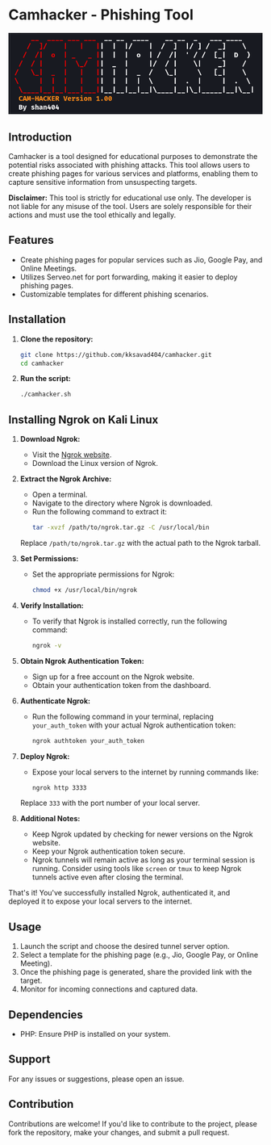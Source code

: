 
# Camhacker - Phishing Tool

![Camhacker Logo](camhacker_logo.png)

## Introduction

Camhacker is a tool designed for educational purposes to demonstrate the potential risks associated with phishing attacks. This tool allows users to create phishing pages for various services and platforms, enabling them to capture sensitive information from unsuspecting targets.

**Disclaimer:** This tool is strictly for educational use only. The developer is not liable for any misuse of the tool. Users are solely responsible for their actions and must use the tool ethically and legally.

## Features

- Create phishing pages for popular services such as Jio, Google Pay, and Online Meetings.
- Utilizes Serveo.net for port forwarding, making it easier to deploy phishing pages.
- Customizable templates for different phishing scenarios.

## Installation

1. **Clone the repository:**
   ```bash
   git clone https://github.com/kksavad404/camhacker.git
   cd camhacker
3. **Run the script:**

   ```bash
   ./camhacker.sh
   ```

## Installing Ngrok on Kali Linux

1. **Download Ngrok:**
   - Visit the [Ngrok website](https://ngrok.com/download).
   - Download the Linux version of Ngrok.

2. **Extract the Ngrok Archive:**
   - Open a terminal.
   - Navigate to the directory where Ngrok is downloaded.
   - Run the following command to extract it:
     ```bash
     tar -xvzf /path/to/ngrok.tar.gz -C /usr/local/bin
     ```
   Replace `/path/to/ngrok.tar.gz` with the actual path to the Ngrok tarball.

3. **Set Permissions:**
   - Set the appropriate permissions for Ngrok:
     ```bash
     chmod +x /usr/local/bin/ngrok
     ```

4. **Verify Installation:**
   - To verify that Ngrok is installed correctly, run the following command:
     ```bash
     ngrok -v
     ```

5. **Obtain Ngrok Authentication Token:**
   - Sign up for a free account on the Ngrok website.
   - Obtain your authentication token from the dashboard.

6. **Authenticate Ngrok:**
   - Run the following command in your terminal, replacing `your_auth_token` with your actual Ngrok authentication token:
     ```bash
     ngrok authtoken your_auth_token
     ```

7. **Deploy Ngrok:**
   - Expose your local servers to the internet by running commands like:
     ```bash
     ngrok http 3333
     ```
   Replace `333` with the port number of your local server.

8. **Additional Notes:**
   - Keep Ngrok updated by checking for newer versions on the Ngrok website.
   - Keep your Ngrok authentication token secure.
   - Ngrok tunnels will remain active as long as your terminal session is running. Consider using tools like `screen` or `tmux` to keep Ngrok tunnels active even after closing the terminal.

That's it! You've successfully installed Ngrok, authenticated it, and deployed it to expose your local servers to the internet.



## Usage

1. Launch the script and choose the desired tunnel server option.
2. Select a template for the phishing page (e.g., Jio, Google Pay, or Online Meeting).
3. Once the phishing page is generated, share the provided link with the target.
4. Monitor for incoming connections and captured data.

## Dependencies

- PHP: Ensure PHP is installed on your system.

## Support

For any issues or suggestions, please open an issue.

## Contribution

Contributions are welcome! If you'd like to contribute to the project, please fork the repository, make your changes, and submit a pull request.
